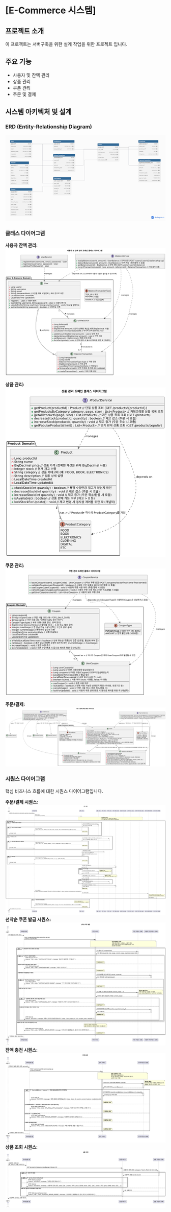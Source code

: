 # [E-Commerce 시스템]

## 프로젝트 소개

이 프로젝트는 서버구축을 위한 설계 작업을 위한 프로젝트 입니다.

## 주요 기능

* 사용자 및 잔액 관리
* 상품 관리
* 쿠폰 관리
* 주문 및 결제

## 시스템 아키텍처 및 설계

### ERD (Entity-Relationship Diagram)
![ERD 다이어그램](docs/erd/e-commerce-erd.png)

### 클래스 다이어그램

**사용자 잔액 관리:**
![사용자 잔액 관리](https://github.com/eodnjsdl-3254/server-java/blob/main/docs/class-diagram/01.%EC%82%AC%EC%9A%A9%EC%9E%90_%EC%9E%94%EC%95%A1%20%EA%B4%80%EB%A6%AC_%ED%81%B4%EB%9E%98%EC%8A%A4%EB%8B%A4%EC%9D%B4%EC%96%B4%EA%B7%B8%EB%9E%A8.png)

**상품 관리:**
![상품 관리](https://github.com/eodnjsdl-3254/server-java/blob/main/docs/class-diagram/02.%EC%83%81%ED%92%88%EA%B4%80%EB%A6%AC_%ED%81%B4%EB%9E%98%EC%8A%A4%EB%8B%A4%EC%9D%B4%EC%96%B4%EA%B7%B8%EB%9E%A8.png)

**쿠폰 관리:**
![쿠폰 관리](https://github.com/eodnjsdl-3254/server-java/blob/main/docs/class-diagram/03.%EC%BF%A0%ED%8F%B0%EA%B4%80%EB%A6%AC_%ED%81%B4%EB%9E%98%EC%8A%A4%EB%8B%A4%EC%9D%B4%EC%96%B4%EA%B7%B8%EB%9E%A8.png)

**주문/결제:**
![주문/결제](https://github.com/eodnjsdl-3254/server-java/blob/main/docs/class-diagram/04.%EC%A3%BC%EB%AC%B8%EA%B2%B0%EC%A0%9C_%ED%81%B4%EB%9E%98%EC%8A%A4%EB%8B%A4%EC%9D%B4%EC%96%B4%EA%B7%B8%EB%9E%A8.png)

### 시퀀스 다이어그램

핵심 비즈니스 흐름에 대한 시퀀스 다이어그램입니다.

**주문/결제 시퀀스:**
![주문/결제 시퀀스 다이어그램 이미지](https://github.com/eodnjsdl-3254/server-java/blob/main/docs/sequence-diagram/%EC%A3%BC%EB%AC%B8_%EA%B2%B0%EC%A0%9C_%EC%8B%9C%ED%80%80%EC%8A%A4%EB%8B%A4%EC%9D%B4%EC%96%B4%EA%B7%B8%EB%9E%A8.png)
**선착순 쿠폰 발급 시퀀스:**
![선착순 쿠폰 발급 시퀀스](https://github.com/eodnjsdl-3254/server-java/blob/main/docs/sequence-diagram/%EC%84%A0%EC%B0%A9%EC%88%9C%EC%BF%A0%ED%8F%B0_%EB%B0%9C%EA%B8%89_%EC%8B%9C%ED%80%80%EC%8A%A4%EB%8B%A4%EC%9D%B4%EC%96%B4%EA%B7%B8%EB%9E%A8.png)
**잔액 충전 시퀀스:** 
![잔액 충전 시퀀스](https://github.com/eodnjsdl-3254/server-java/blob/main/docs/sequence-diagram/%EC%9E%94%EC%95%A1_%EC%B6%A9%EC%A0%84_%EC%8B%9C%ED%80%80%EC%8A%A4%EB%8B%A4%EC%9D%B4%EC%96%B4%EA%B7%B8%EB%9E%A8.png)
**상품 조회 시퀀스:**
![상품 조회 시퀀스](https://github.com/eodnjsdl-3254/server-java/blob/main/docs/sequence-diagram/%EC%83%81%ED%92%88_%EC%A1%B0%ED%9A%8C_%EC%8B%9C%ED%80%80%EC%8A%A4%EB%8B%A4%EC%9D%B4%EC%96%B4%EA%B7%B8%EB%9E%A8.png)
